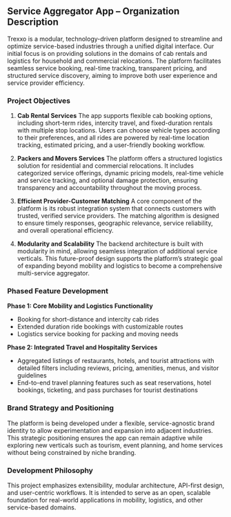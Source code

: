 
## Service Aggregator App – Organization Description

Trexxo is a modular, technology-driven platform designed to streamline and optimize service-based industries through a unified digital interface. Our initial focus is on providing solutions in the domains of cab rentals and logistics for household and commercial relocations. The platform facilitates seamless service booking, real-time tracking, transparent pricing, and structured service discovery, aiming to improve both user experience and service provider efficiency.

### Project Objectives

1. **Cab Rental Services**
   The app supports flexible cab booking options, including short-term rides, intercity travel, and fixed-duration rentals with multiple stop locations. Users can choose vehicle types according to their preferences, and all rides are powered by real-time location tracking, estimated pricing, and a user-friendly booking workflow.

2. **Packers and Movers Services**
   The platform offers a structured logistics solution for residential and commercial relocations. It includes categorized service offerings, dynamic pricing models, real-time vehicle and service tracking, and optional damage protection, ensuring transparency and accountability throughout the moving process.

3. **Efficient Provider-Customer Matching**
   A core component of the platform is its robust integration system that connects customers with trusted, verified service providers. The matching algorithm is designed to ensure timely responses, geographic relevance, service reliability, and overall operational efficiency.

4. **Modularity and Scalability**
   The backend architecture is built with modularity in mind, allowing seamless integration of additional service verticals. This future-proof design supports the platform’s strategic goal of expanding beyond mobility and logistics to become a comprehensive multi-service aggregator.

### Phased Feature Development

**Phase 1: Core Mobility and Logistics Functionality**

* Booking for short-distance and intercity cab rides
* Extended duration ride bookings with customizable routes
* Logistics service booking for packing and moving needs

**Phase 2: Integrated Travel and Hospitality Services**

* Aggregated listings of restaurants, hotels, and tourist attractions with detailed filters including reviews, pricing, amenities, menus, and visitor guidelines
* End-to-end travel planning features such as seat reservations, hotel bookings, ticketing, and pass purchases for tourist destinations

### Brand Strategy and Positioning

The platform is being developed under a flexible, service-agnostic brand identity to allow experimentation and expansion into adjacent industries. This strategic positioning ensures the app can remain adaptive while exploring new verticals such as tourism, event planning, and home services without being constrained by niche branding.

### Development Philosophy

This project emphasizes extensibility, modular architecture, API-first design, and user-centric workflows. It is intended to serve as an open, scalable foundation for real-world applications in mobility, logistics, and other service-based domains.



